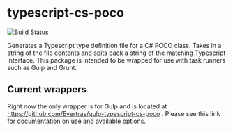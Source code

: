 # typescript-cs-poco
[![Build Status](https://travis-ci.org/Evertras/typescript-cs-poco.svg?branch=master)](https://travis-ci.org/Evertras/typescript-cs-poco)

Generates a Typescript type definition file for a C# POCO class.  Takes in a string of the file contents and spits back a string of the matching Typescript interface.  This package is intended to be wrapped for use with task runners such as Gulp and Grunt.

## Current wrappers

Right now the only wrapper is for Gulp and is located at https://github.com/Evertras/gulp-typescript-cs-poco .  Please see this link for documentation on use and available options.